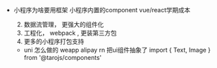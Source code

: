 - 小程序为啥要用框架
    小程序内置的component vue/react学期成本

    2. 数据流管理， 更强大的组件化
    3. 工程化， webpack , 更装第三方包
    4. 更多的小程序打包支持


    - uni 怎么做的 
       weapp  alipay rn
       把ui组件抽象了  import { Text, Image } from '@tarojs/components'
       